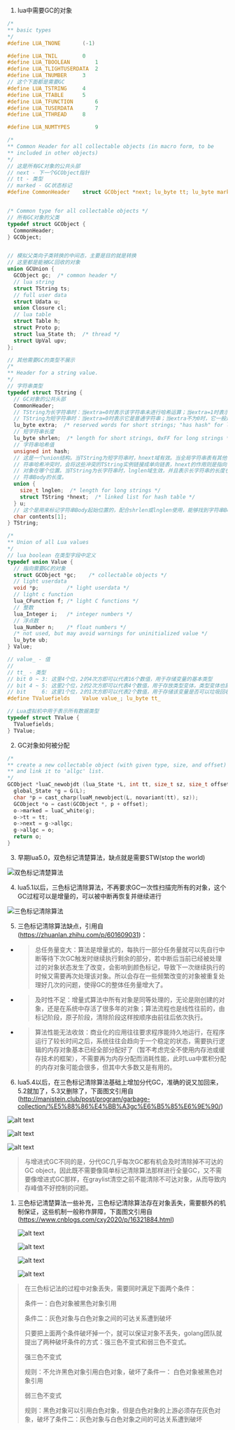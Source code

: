 1. lua中需要GC的对象
```C
/*
** basic types
*/
#define LUA_TNONE		(-1)

#define LUA_TNIL		0
#define LUA_TBOOLEAN		1
#define LUA_TLIGHTUSERDATA	2
#define LUA_TNUMBER		3
// 这个下面都是需要GC
#define LUA_TSTRING		4
#define LUA_TTABLE		5
#define LUA_TFUNCTION		6
#define LUA_TUSERDATA		7
#define LUA_TTHREAD		8

#define LUA_NUMTYPES		9

/*
** Common Header for all collectable objects (in macro form, to be
** included in other objects)
*/
// 这是所有GC对象的公共头部
// next - 下一个GCObject指针
// tt - 类型
// marked - GC状态标记
#define CommonHeader	struct GCObject *next; lu_byte tt; lu_byte marked


/* Common type for all collectable objects */
// 所有GC对象的父类
typedef struct GCObject {
  CommonHeader;
} GCObject;


// 模拟父类向子类转换的中间态，主要是目的就是转换
// 这里都是能被GC回收的对象
union GCUnion {
  GCObject gc;  /* common header */
  // lua string
  struct TString ts;
  // full user data
  struct Udata u;
  union Closure cl;
  // lua table
  struct Table h;
  struct Proto p;
  struct lua_State th;  /* thread */
  struct UpVal upv;
};

// 其他需要GC的类型不展示
/*
** Header for a string value.
*/
// 字符串类型
typedef struct TString {
  // GC对象的公共头部
  CommonHeader;
  // TString为⻓字符串时：当extra=0时表示该字符串未进⾏哈希运算；当extra=1时表示该字符串已经进⾏过哈希运算。
  // TString为短字符串时：当extra=0时表示它是普通字符串；当extra不为0时，它⼀般是lua保留字。
  lu_byte extra;  /* reserved words for short strings; "has hash" for longs */
  // 短字符串长度
  lu_byte shrlen;  /* length for short strings, 0xFF for long strings */
  // 字符串哈希值
  unsigned int hash;
  // 这是⼀个union结构。当TString为短字符串时，hnext域有效。当全局字符串表有其他字
  // 符串哈希冲突时，会将这些冲突的TString实例链接成单向链表，hnext的作⽤则是指向下⼀个
  // 对象在哪个位置。当TString为⻓字符串时，lnglen域⽣效，并且表示⻓字符串的⻓度也就是字
  // 符串Body的⻓度。
  union {
    size_t lnglen;  /* length for long strings */
    struct TString *hnext;  /* linked list for hash table */
  } u;
  // 这个是⽤来标记字符串Body起始位置的，配合shrlen或lnglen使⽤，能够找到字符串Body的结束位置在哪⾥
  char contents[1];
} TString;

/*
** Union of all Lua values
*/
// lua boolean 在类型字段中定义
typedef union Value {
  // 指向需要GC的对象
  struct GCObject *gc;    /* collectable objects */
  // light userdata
  void *p;         /* light userdata */
  // light c function
  lua_CFunction f; /* light C functions */
  // 整数
  lua_Integer i;   /* integer numbers */
  // 浮点数
  lua_Number n;    /* float numbers */
  /* not used, but may avoid warnings for uninitialized value */
  lu_byte ub;
} Value;

// value_ - 值
// 
// tt_ - 类型
// bit 0 ~ 3: 这里4个位，2的4次方即可以代表16个数值，用于存储变量的基本类型
// bit 4 ~ 5: 这里2个位，2的2次方即可以代表4个数值，用于存放类型变体，类型变体也属于它0到3位所对应的的基本类型
// bit     6: 这里1个位，2的1次方即可以代表2个数值，用于存储该变量是否可以垃圾回收
#define TValuefields	Value value_; lu_byte tt_

// Lua虚拟机中用于表示所有数据类型
typedef struct TValue {
  TValuefields;
} TValue;
```

2. GC对象如何被分配
```C
/*
** create a new collectable object (with given type, size, and offset)
** and link it to 'allgc' list.
*/
GCObject *luaC_newobjdt (lua_State *L, int tt, size_t sz, size_t offset) {
  global_State *g = G(L);
  char *p = cast_charp(luaM_newobject(L, novariant(tt), sz));
  GCObject *o = cast(GCObject *, p + offset);
  o->marked = luaC_white(g);
  o->tt = tt;
  o->next = g->allgc;
  g->allgc = o;
  return o;
}
```

3. 早期lua5.0，双色标记清楚算法，缺点就是需要STW(stop the world)

![双色标记清楚算法](../img/Naive_Mark_and_Sweep_Garbage_Collector_Algorithm.gif)

4. lua5.1以后，三色标记清除算法，不再要求GC一次性扫描完所有的对象，这个GC过程可以是增量的，可以被中断再恢复并继续进行
   
![三色标记清除算法](../img/Animation_of_tri-color_garbage_collection.gif)

5. 三色标记清除算法缺点，引用自(https://zhuanlan.zhihu.com/p/601609031)：
  - >总任务量变大：算法是增量式的，每执行一部分任务量就可以先自行中断等待下次GC触发时继续执行剩余的部分，若中断后当前已经被处理过的对象状态发生了改变，会影响到颜色标记，导致下一次继续执行的时候又需要再次处理该对象。所以会存在一些频繁改变的对象被重复处理好几次的问题，使得GC的整体任务量增大了。
  - >及时性不足：增量式算法中所有对象是同等处理的，无论是刚创建的对象，还是在系统中存活了很多年的对象；算法流程也是线性往前的，由标记阶段，原子阶段，清除阶段这样按顺序由前往后依次执行。
  - >算法性能无法收敛：商业化的应用往往要求程序能持久地运行，在程序运行了较长时间之后，系统往往会趋向于一个稳定的状态，需要执行逻辑的内存对象基本已经全部分配好了（暂不考虑完全不使用内存池或缓存技术的框架），不需要再为内存分配而消耗性能，此时Lua中累积分配的内存对象可能会很多，但其中大多数又是有用的。

6. lua5.4以后，在三色标记清除算法基础上增加分代GC，准确的说又加回来，5.2就加了，5.3又删除了，下面图文引用自(http://manistein.club/post/program/garbage-collection/%E5%88%86%E4%BB%A3gc%E6%B5%85%E6%9E%90/)
   
![alt text](../img/clr-eden-gc.drawio.png)

![alt text](../img/clr-midgen-gc.drawio.png)

![alt text](../img/allgen.drawio.png)

> 与增进式GC不同的是，分代GC几乎每次GC都有机会及时清除掉不可达的GC object，因此既不需要像简单标记清除算法那样进行全量GC，又不需要像增进式GC那样，在graylist清空之前不能清除不可达对象，从而导致内存峰值不好控制的问题。

1. 三色标记清楚算法一些补充，三色标记清除算法存在对象丢失，需要额外的机制保证，这些机制一般称作屏障，下面图文引用自(https://www.cnblogs.com/cxy2020/p/16321884.html)
  
	![alt text](../img/tri-color-gc-drop1.png)

	![alt text](../img/tri-color-gc-drop2.png)

	![alt text](../img/tri-color-gc-drop3.png)

	![alt text](../img/tri-color-gc-drop4.png)

> 在三色标记法的过程中对象丢失，需要同时满足下面两个条件：
> 
> 条件一：白色对象被黑色对象引用
> 
> 条件二：灰色对象与白色对象之间的可达关系遭到破坏
> 
> 只要把上面两个条件破坏掉一个，就可以保证对象不丢失，golang团队就提出了两种破坏条件的方式：强三色不变式和弱三色不变式。
>
> 强三色不变式
>
> 规则：不允许黑色对象引用白色对象，破坏了条件一： 白色对象被黑色对象引用
>
> 弱三色不变式
> 
> 规则：黑色对象可以引用白色对象，但是白色对象的上游必须存在灰色对象，破坏了条件二：灰色对象与白色对象之间的可达关系遭到破坏
>
> 